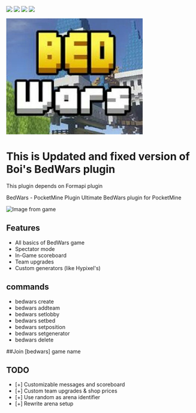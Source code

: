 [![](https://poggit.pmmp.io/shield.state/BedWars-Boi)](https://poggit.pmmp.io/p/BedWars-Boi)
<a href="https://poggit.pmmp.io/p/BedWars-Boi"><img src="https://poggit.pmmp.io/shield.state/BedWars-Boi"></a>
[![](https://poggit.pmmp.io/shield.api/BedWars-Boi)](https://poggit.pmmp.io/p/BedWars-Boi)
<a href="https://poggit.pmmp.io/p/BedWars-Boi"><img src="https://poggit.pmmp.io/shield.api/BedWars-Boi"></a>

<img src="Icon.png">

# This is Updated and fixed version of Boi's BedWars plugin
   This plugin depends on Formapi plugin<br>

 BedWars - PocketMine Plugin
Ultimate BedWars plugin for PocketMine<br>



![Image from game](https://i.imgur.com/X9zSs1u.png)</br>


## Features
- All basics of BedWars game
- Spectator mode
- In-Game scoreboard
- Team upgrades 
- Custom generators (like Hypixel's)

## commands
- bedwars create
- bedwars addteam
- bedwars setlobby
- bedwars setbed
- bedwars setposition
- bedwars setgenerator
- bedwars delete

##Join
 [bedwars]
 game name

## TODO
- [+] Customizable messages and scoreboard 
- [+] Custom team upgrades & shop prices
- [+] Use random as arena identifier
- [+] Rewrite arena setup
